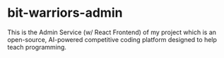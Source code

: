 # bit-warriors-admin
 This is the Admin Service (w/ React Frontend) of my <BitWarriors/> project which is an open-source, AI-powered competitive coding platform designed to help teach programming.
